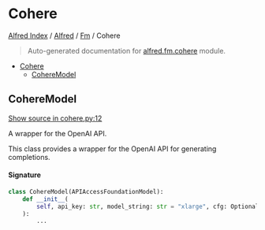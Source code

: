 # Cohere

[Alfred Index](../../README.md#alfred-index) /
[Alfred](../index.md#alfred) /
[Fm](./index.md#fm) /
Cohere

> Auto-generated documentation for [alfred.fm.cohere](../../../alfred/fm/cohere.py) module.

- [Cohere](#cohere)
  - [CohereModel](#coheremodel)

## CohereModel

[Show source in cohere.py:12](../../../alfred/fm/cohere.py#L12)

A wrapper for the OpenAI API.

This class provides a wrapper for the OpenAI API for generating completions.

#### Signature

```python
class CohereModel(APIAccessFoundationModel):
    def __init__(
        self, api_key: str, model_string: str = "xlarge", cfg: Optional[Dict] = None
    ):
        ...
```


